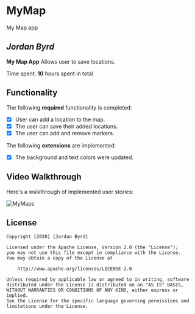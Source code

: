# MyMap
My Map app

## *Jordan Byrd*

**My Map App** Allows user to save locations.

Time spent: **10** hours spent in total

## Functionality

The following **required** functionality is completed:

* [x] User can add a location to the map.
* [x] The user can save their added locations. 
* [x] The user can add and remove markers.

The following **extensions** are implemented:

* [x] The background and text colors were updated.

## Video Walkthrough

Here's a walkthrough of implemented user stories:


![MyMaps](https://user-images.githubusercontent.com/66845608/96297715-ea0b3680-0fb6-11eb-9fa0-8f1367cd9746.gif)



## License

    Copyright [2020] [Jordan Byrd]

    Licensed under the Apache License, Version 2.0 (the "License");
    you may not use this file except in compliance with the License.
    You may obtain a copy of the License at

        http://www.apache.org/licenses/LICENSE-2.0

    Unless required by applicable law or agreed to in writing, software
    distributed under the License is distributed on an "AS IS" BASIS,
    WITHOUT WARRANTIES OR CONDITIONS OF ANY KIND, either express or implied.
    See the License for the specific language governing permissions and
    limitations under the License.
